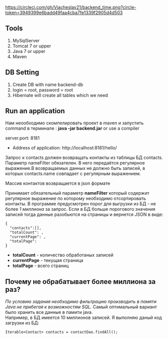 
https://circleci.com/gh/Viacheslav21/backend_time.png?circle-token=3949399e6badd49faa4cba7fe1339f2905d4d503
## Tools 
1. MySqlServer
2. Tomcat 7 or upper
3. Java 7 or upper
4. Maven

## DB Setting 
1. Create DB with name backend-db
2. login = root, password = root
3. Hibernate will create all tables which we need

## Run an application
Нам неообходимо  скомпелировать  проект в  maven  и запустить command в терминале : **java -jar backend.jar**
or use a compiler 

  server.port: 8181
 
* Address of application:
  http://localhost:8181/hello/
  
  
Запрос к contacts должен возвращать контакты из таблицы БД contacts. Параметр nameFilter обязателен. 
В него передаётся регулярное выражение.В возвращаемых данных не должно быть записей, 
в которых contacts.name совпадает с регулярным выражением.

Массив контактов возвращается в json формате
 
Принимает обязательный параметр **nameFilter** который содержит регулярное выражение по которому необходимо отсортировать контакты. В программе предусмотрен порог для выгрузки из БД - не более *1 миллиона* за запрос. Если в БД больше порогового значения записей тогда данные разобьются на страницы и вернется JSON в виде:
```
{
  "contacts":[],
  "totalCount": ,
  "currentPage": ,
  "totalPage":
}
```
* **totalCount** - количество обработаных записей
* **currentPage** - текущая страница
* **totalPage** - всего страниц

## Почему не обрабатывает более миллиона за раз?
*По условию задания необходимо фильтрацию производить в памяти Java не прибегая к возможностям SQL.*
Самый оптимальный вариант было хранить все данные в памити java.  
Например, в БД имеется 10 миллионов записей. Я выполняю даный код загрузки из БД:
```
Iterable<Contact> contacts = contactDao.findAll();
```
